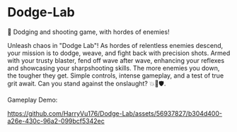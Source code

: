 # Dodge-Lab

🚅 Dodging and shooting game, with hordes of enemies!

Unleash chaos in "Dodge Lab"! As hordes of relentless enemies descend, your mission is to dodge, weave, and fight back with precision shots. Armed with your trusty blaster, fend off wave after wave, enhancing your reflexes and showcasing your sharpshooting skills. The more enemies you down, the tougher they get. Simple controls, intense gameplay, and a test of true grit await. Can you stand against the onslaught? 💥🔫🛡️.

Gameplay Demo:


https://github.com/HarryVu176/Dodge-Lab/assets/56937827/b304d400-a26e-430c-96a2-099bcf5342ec

